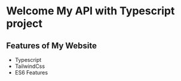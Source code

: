 # Welcome My API with Typescript project

## Features of My Website

- Typescript
- TailwindCss
- ES6 Features
